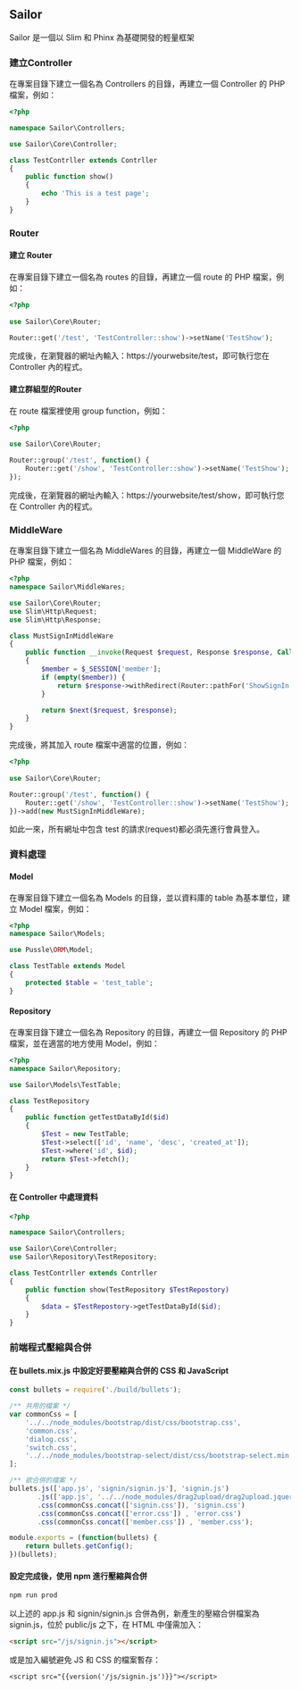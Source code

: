 ## Sailor
Sailor 是一個以 Slim 和 Phinx 為基礎開發的輕量框架

### 建立Controller

在專案目錄下建立一個名為 Controllers 的目錄，再建立一個 Controller 的 PHP 檔案，例如：

```php
<?php

namespace Sailor\Controllers;

use Sailor\Core\Controller;

class TestContrller extends Contrller 
{
    public function show()
    {
        echo 'This is a test page';
    }
} 
```

### Router

#### 建立 Router

在專案目錄下建立一個名為 routes 的目錄，再建立一個 route 的 PHP 檔案，例如：

```php
<?php
  
use Sailor\Core\Router;

Router::get('/test', 'TestController::show')->setName('TestShow');
```

完成後，在瀏覽器的網址內輸入：https://yourwebsite/test，即可執行您在 Controller 內的程式。

#### 建立群組型的Router

在 route 檔案裡使用 group function，例如：

```php
<?php
  
use Sailor\Core\Router;

Router::group('/test', function() {
    Router::get('/show', 'TestController::show')->setName('TestShow');
});
```

完成後，在瀏覽器的網址內輸入：https://yourwebsite/test/show，即可執行您在 Controller 內的程式。

### MiddleWare

在專案目錄下建立一個名為 MiddleWares 的目錄，再建立一個 MiddleWare 的 PHP 檔案，例如：

```php
<?php
namespace Sailor\MiddleWares;

use Sailor\Core\Router;
use Slim\Http\Request;
use Slim\Http\Response;

class MustSignInMiddleWare
{
    public function __invoke(Request $request, Response $response, Callable $next)
    {
        $member = $_SESSION['member'];
        if (empty($member)) {
            return $response->withRedirect(Router::pathFor('ShowSignIn'));
        }

        return $next($request, $response);
    }
}
```

完成後，將其加入 route 檔案中適當的位置，例如：

```php
<?php
  
use Sailor\Core\Router;

Router::group('/test', function() {
    Router::get('/show', 'TestController::show')->setName('TestShow');
})->add(new MustSignInMiddleWare);
```

如此一來，所有網址中包含 test 的請求(request)都必須先進行會員登入。

### 資料處理

#### Model

在專案目錄下建立一個名為 Models 的目錄，並以資料庫的 table 為基本單位，建立 Model 檔案，例如：

```php
<?php
namespace Sailor\Models;

use Pussle\ORM\Model;

class TestTable extends Model
{
    protected $table = 'test_table';
}
```

#### Repository

在專案目錄下建立一個名為 Repository 的目錄，再建立一個 Repository 的 PHP 檔案，並在適當的地方使用 Model，例如：

```php
<?php
namespace Sailor\Repository;

use Sailor\Models\TestTable;

class TestRepository
{
    public function getTestDataById($id)
    {
        $Test = new TestTable;
        $Test->select(['id', 'name', 'desc', 'created_at']);
        $Test->where('id', $id);
        return $Test->fetch();
    }
}
```

#### 在 Controller 中處理資料

```php
<?php

namespace Sailor\Controllers;

use Sailor\Core\Controller;
use Sailor\Repository\TestRepository;

class TestContrller extends Contrller 
{
    public function show(TestRepository $TestRepostory)
    {
        $data = $TestRepostory->getTestDataById($id);
    }
} 
```

### 前端程式壓縮與合併

#### 在 bullets.mix.js 中設定好要壓縮與合併的 CSS 和 JavaScript

```javascript
const bullets = require('./build/bullets');

/** 共用的檔案 */
var commonCss = [
    '../../node_modules/bootstrap/dist/css/bootstrap.css', 
    'common.css',
    'dialog.css',
    'switch.css',
    '../../node_modules/bootstrap-select/dist/css/bootstrap-select.min.css'
];

/** 欲合併的檔案 */
bullets.js(['app.js', 'signin/signin.js'], 'signin.js') 
       .js(['app.js', '../../node_modules/drag2upload/drag2upload.jquery.js', 'member.js'], 'member.js')
       .css(commonCss.concat(['signin.css']), 'signin.css')
       .css(commonCss.concat(['error.css']) , 'error.css')
       .css(commonCss.concat(['member.css']) , 'member.css');

module.exports = (function(bullets) {
    return bullets.getConfig();
})(bullets);
```

#### 設定完成後，使用 npm 進行壓縮與合併

```bash
npm run prod
```

以上述的 app.js 和 signin/signin.js 合併為例，新產生的壓縮合併檔案為 signin.js，位於 public/js 之下，在 HTML 中僅需加入：

```html
<script src="/js/signin.js"></script>
```

或是加入編號避免 JS 和 CSS 的檔案暫存：

```php+HTML
<script src="{{version('/js/signin.js')}}"></script>
```

